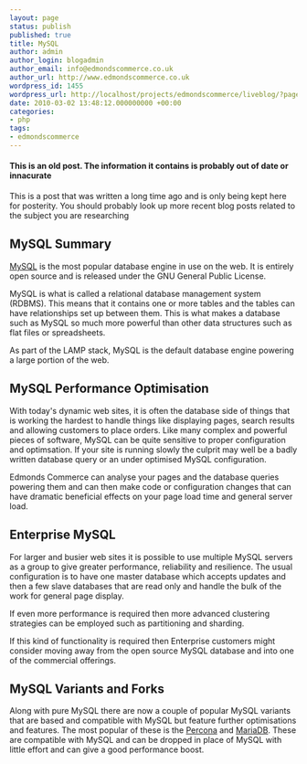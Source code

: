 ```yaml
---
layout: page
status: publish
published: true
title: MySQL
author: admin
author_login: blogadmin
author_email: info@edmondscommerce.co.uk
author_url: http://www.edmondscommerce.co.uk
wordpress_id: 1455
wordpress_url: http://localhost/projects/edmondscommerce/liveblog/?page_id=1455
date: 2010-03-02 13:48:12.000000000 +00:00
categories:
- php
tags:
- edmondscommerce
---
```

<div class="oldpost"><h4>This is an old post. The information it contains is probably out of date or innacurate</h4>
<p>
This is a post that was written a long time ago and is only being kept here for posterity.
You should probably look up more recent blog posts related to the subject you are researching
</p>
</div>
<h2>MySQL Summary</h2>
<a href="http://www.mysql.com/" target="_blank">MySQL</a> is the most popular database engine in use on the web. It is entirely open source and is released under the GNU General Public License.

MySQL is what is called a relational database management system (RDBMS). This means that it contains one or more tables and the tables can have relationships set up between them. This is what makes a database such as MySQL so much more powerful than other data structures such as flat files or spreadsheets.

As part of the LAMP stack, MySQL is the default database engine powering a large portion of the web.

<h2>MySQL Performance Optimisation</h2>
With today's dynamic web sites, it is often the database side of things that is working the hardest to handle things like displaying pages, search results and allowing customers to place orders. Like many complex and powerful pieces of software, MySQL can be quite sensitive to proper configuration and optimsation. If your site is running slowly the culprit may well be a badly written database query or an under optimised MySQL configuration.

Edmonds Commerce can analyse your pages and the database queries powering them and can then make code or configuration changes that can have dramatic beneficial effects on your page load time and general server load.

<h2>Enterprise MySQL</h2>
For larger and busier web sites it is possible to use multiple MySQL servers as a group to give greater performance, reliability and resilience. The usual configuration is to have one master database which accepts updates and then a few slave databases that are read only and handle the bulk of the work for general page display.

If even more performance is required then more advanced clustering strategies can be employed such as partitioning and sharding.

If this kind of functionality is required then Enterprise customers might consider moving away from the open source MySQL database and into one of the commercial offerings.

<h2>MySQL Variants and Forks</h2>

Along with pure MySQL there are now a couple of popular MySQL variants that are based and compatible with MySQL but feature further optimisations and features. The most popular of these is the <a href="http://www.percona.com/software" target="_blank">Percona</a> and <a href="https://mariadb.org/" target="_blank">MariaDB</a>. These are compatible with MySQL and can be dropped in place of MySQL with little effort and can give a good performance boost.

